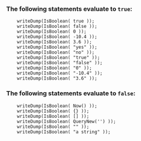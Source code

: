 ### The following statements evaluate to `true`:

```luceescript+trycf
    writeDump(IsBoolean( true ));
    writeDump(IsBoolean( false ));
    writeDump(IsBoolean( 0 ));
    writeDump(IsBoolean( -10.4 ));
    writeDump(IsBoolean( 3.6 ));
    writeDump(IsBoolean( "yes" ));
    writeDump(IsBoolean( "no" ));
    writeDump(IsBoolean( "true" ));
    writeDump(IsBoolean( "false" ));
    writeDump(IsBoolean( "0" ));
    writeDump(IsBoolean( "-10.4" ));
    writeDump(IsBoolean( "3.6" ));
```

### The following statements evaluate to `false`:

```luceescript+trycf
    writeDump(IsBoolean( Now() ));
    writeDump(IsBoolean( {} ));
    writeDump(IsBoolean( [] ));
    writeDump(IsBoolean( QueryNew('') ));
    writeDump(IsBoolean( "" ));
    writeDump(IsBoolean( "a string" ));

```
